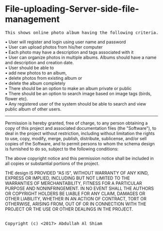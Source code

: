 # File-uploading-Server-side-file-management
<pre>This shows online photo album having the following criteria.</pre>
•	User will register and login using user name and password<br>
•	User can upload photos from his/her computer<br>
•	Each photo may have a description and tags associated with it<br>
•	User can organize photos in multiple albums. Albums should have a name and description and creation date.<br>
•	User should be able to <br>
•	add new photos to an album, <br>
•	delete photos from existing album or <br>
•	delete the album completely<br>
•	There should be an option to make an album private or public<br>
•	There should be an option to search image based on image tags (birds, flower etc).<br>
•	Any registered user of the system should be able to search and view public album of other users.<br>
<hr></hr>
Permission is hereby granted, free of charge, to any person obtaining a copy of this project and associated documentation files (the "Software"), to deal in the project without restriction, including without limitation the rights to use, copy, modify, merge, publish, distribute, sublicense, and/or sell copies of the Software, and to permit persons to whom the schema design is furnished to do so, subject to the following conditions:

The above copyright notice and this permission notice shall be included in all copies or substantial portions of the project.

THE design IS PROVIDED "AS IS", WITHOUT WARRANTY OF ANY KIND, EXPRESS OR IMPLIED, INCLUDING BUT NOT LIMITED TO THE WARRANTIES OF MERCHANTABILITY, FITNESS FOR A PARTICULAR PURPOSE AND NONINFRINGEMENT. IN NO EVENT SHALL THE AUTHORS OR COPYRIGHT HOLDERS BE LIABLE FOR ANY CLAIM, DAMAGES OR OTHER LIABILITY, WHETHER IN AN ACTION OF CONTRACT, TORT OR OTHERWISE, ARISING FROM, OUT OF OR IN CONNECTION WITH THE PROJECT OR THE USE OR OTHER DEALINGS IN THE PROJECT.<br></br>
<pre>Copyright (c) <2017> Abdullah Al Shiam</pre>

